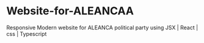 # Website-for-ALEANCAA
Responsive Modern website for ALEANCA political party using JSX | React | css | Typescript
